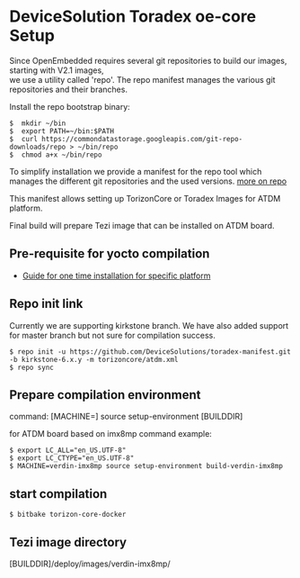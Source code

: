 # DeviceSolution Toradex oe-core Setup

Since OpenEmbedded requires several git repositories to build our images, starting with V2.1 images, <br/>
we use a utility called 'repo'. The repo manifest manages the various git repositories and their branches.<br/>

Install the repo bootstrap binary: <br/>

```
$  mkdir ~/bin
$  export PATH=~/bin:$PATH
$  curl https://commondatastorage.googleapis.com/git-repo-downloads/repo > ~/bin/repo
$  chmod a+x ~/bin/repo
```

To simplify installation we provide a manifest for the repo tool which manages
the different git repositories and the used versions.
[more on repo](https://code.google.com/p/git-repo/)

This manifest allows setting up TorizonCore or Toradex Images for ATDM platform.

Final build will prepare Tezi image that can be installed on ATDM board.

## Pre-requisite for yocto compilation

- [Guide for one time installation for specific platform](https://docs.yoctoproject.org/ref-manual/system-requirements.html#required-packages-for-the-build-host)

## Repo init link

Currently we are supporting kirkstone branch. We have also added support for master branch but not sure for compilation success. <br/>

```
$ repo init -u https://github.com/DeviceSolutions/toradex-manifest.git -b kirkstone-6.x.y -m torizoncore/atdm.xml
$ repo sync
```

## Prepare compilation environment

command: [MACHINE=<MACHINE>] source setup-environment [BUILDDIR]

for ATDM board based on imx8mp command example:<br/>
```
$ export LC_ALL="en_US.UTF-8"
$ export LC_CTYPE="en_US.UTF-8"
$ MACHINE=verdin-imx8mp source setup-environment build-verdin-imx8mp
```

## start compilation

```
$ bitbake torizon-core-docker
```

## Tezi image directory

[BUILDDIR]/deploy/images/verdin-imx8mp/ <br/>

